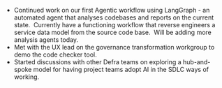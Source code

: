 - Continued work on our first Agentic workflow using LangGraph - an automated agent that analyses codebases and reports on the current state.  Currently have a functioning workflow that reverse engineers a service data model from the source code base.  Will be adding more analysis agents today.
- Met with the UX lead on the governance transformation workgroup to demo the code checker tool.
- Started discussions with other Defra teams on exploring a hub-and-spoke model for having project teams adopt AI in the SDLC ways of working.
